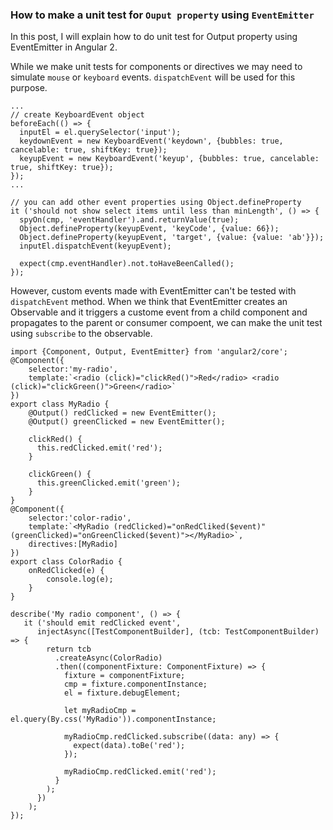 ### How to make a unit test for `Ouput property` using `EventEmitter`

In this post, I will explain how to do unit test for Output property using EventEmitter in Angular 2.

While we make unit tests for components or directives we may need to simulate `mouse` or `keyboard` events. `dispatchEvent` will be used for this purpose. 

```
...
// create KeyboardEvent object
beforeEach(() => {
  inputEl = el.querySelector('input');
  keydownEvent = new KeyboardEvent('keydown', {bubbles: true, cancelable: true, shiftKey: true});
  keyupEvent = new KeyboardEvent('keyup', {bubbles: true, cancelable: true, shiftKey: true});
});
...

// you can add other event properties using Object.defineProperty
it ('should not show select items until less than minLength', () => {
  spyOn(cmp, 'eventHandler').and.returnValue(true);
  Object.defineProperty(keyupEvent, 'keyCode', {value: 66});
  Object.defineProperty(keyupEvent, 'target', {value: {value: 'ab'}});
  inputEl.dispatchEvent(keyupEvent);

  expect(cmp.eventHandler).not.toHaveBeenCalled();
});

```

However, custom events made with EventEmitter can't be tested with `dispatchEvent` method. When we think that EventEmitter creates an Observable and it triggers a custome event from a child component and propagates to the parent or consumer compoent, we can make the unit test using `subscribe` to the observable.

```
import {Component, Output, EventEmitter} from 'angular2/core';
@Component({
    selector:'my-radio',
    template:`<radio (click)="clickRed()">Red</radio> <radio (click)="clickGreen()">Green</radio>`
})
export class MyRadio {
    @Output() redClicked = new EventEmitter();
    @Output() greenClicked = new EventEmitter();
    
    clickRed() {
      this.redClicked.emit('red');
    }
    
    clickGreen() {
      this.greenClicked.emit('green');
    }
}
@Component({
    selector:'color-radio',
    template:`<MyRadio (redClicked)="onRedCliked($event)" (greenClicked)="onGreenClicked($event)"></MyRadio>`,
    directives:[MyRadio]
})
export class ColorRadio {
    onRedClicked(e) {
        console.log(e);
    }
}

describe('My radio component', () => {
   it ('should emit redClicked event',
      injectAsync([TestComponentBuilder], (tcb: TestComponentBuilder) => {
        return tcb
          .createAsync(ColorRadio)
          .then((componentFixture: ComponentFixture) => {
            fixture = componentFixture;
            cmp = fixture.componentInstance;
            el = fixture.debugElement;
  
            let myRadioCmp = el.query(By.css('MyRadio')).componentInstance;
            
            myRadioCmp.redClicked.subscribe((data: any) => {
              expect(data).toBe('red');
            });
            
            myRadioCmp.redClicked.emit('red');
          }
        );
      })
    );
});

```

